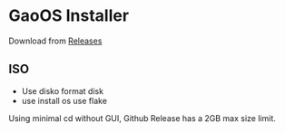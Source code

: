 # GaoOS Installer

Download from [Releases](https://github.com/Gao-OS/installer/releases)

## ISO

- Use disko format disk
- use install os use flake

Using minimal cd without GUI, Github Release has a 2GB max size limit.
